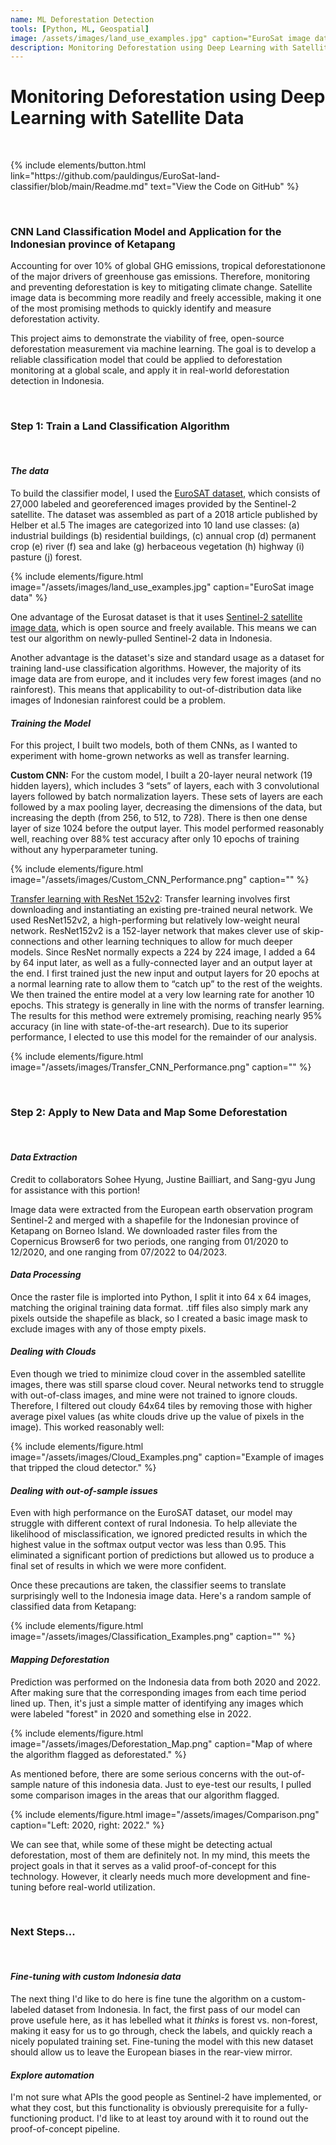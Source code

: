 ```yaml
---
name: ML Deforestation Detection
tools: [Python, ML, Geospatial]
image: /assets/images/land_use_examples.jpg" caption="EuroSat image data
description: Monitoring Deforestation using Deep Learning with Satellite Data
---
```


# Monitoring Deforestation using Deep Learning with Satellite Data

&nbsp;

<p>
{% include elements/button.html link="https://github.com/pauldingus/EuroSat-land-classifier/blob/main/Readme.md" text="View the Code on GitHub" %}
</p>

&nbsp;

### CNN Land Classification Model and Application for the Indonesian province of Ketapang

 Accounting for over 10% of global GHG emissions, tropical deforestationone of the major drivers of greenhouse gas emissions. Therefore, monitoring and preventing deforestation is key to mitigating climate change. Satellite image data is becomming more readily and freely accessible, making it one of the most promising methods to quickly identify and measure deforestation activity.

This project aims to demonstrate the viability of free, open-source deforestation measurement via machine learning. The goal is to develop a reliable classification model that could be applied to deforestation monitoring at a global scale, and apply it in real-world deforestation detection in Indonesia.

&nbsp;

### Step 1: Train a Land Classification Algorithm 

&nbsp;

#### *The data*

To build the classifier model, I used the [EuroSAT dataset](https://github.com/phelber/EuroSAT), which consists of 27,000 labeled and georeferenced images provided by the Sentinel-2 satellite. The dataset was assembled as part of a 2018 article published by Helber et al.5 The images are categorized into 10 land use classes: (a) industrial buildings (b) residential buildings, (c) annual crop (d) permanent crop (e) river (f) sea and lake (g) herbaceous vegetation (h) highway (i) pasture (j) forest.

{% include elements/figure.html image="/assets/images/land_use_examples.jpg" caption="EuroSat image data" %}

One advantage of the Eurosat dataset is that it uses [Sentinel-2 satellite image data](https://sentinel.esa.int/web/sentinel/sentinel-data-access), which is open source and freely available. This means we can test our algorithm on newly-pulled Sentinel-2 data in Indonesia.

Another advantage is the dataset's size and standard usage as a dataset for training land-use classification algorithms. However, the majority of its image data are from europe, and it includes very few forest images (and no rainforest). This means that applicability to out-of-distribution data like images of Indonesian rainforest could be a problem.

#### *Training the Model*

For this project, I built two models, both of them CNNs, as I wanted to experiment with home-grown networks as well as transfer learning.

**Custom CNN:** For the custom model, I built a 20-layer neural network (19 hidden layers), which includes 3 “sets” of layers, each with 3 convolutional layers followed by batch normalization layers. These sets of layers are each followed by a max pooling layer, decreasing the dimensions of the data, but increasing the depth (from 256, to 512, to 728). There is then one dense layer of size 1024 before the output layer. This model performed reasonably well, reaching over 88% test accuracy after only 10 epochs of training without any hyperparameter tuning.

{% include elements/figure.html image="/assets/images/Custom_CNN_Performance.png" caption="" %}

<u>Transfer learning with ResNet 152v2</u>: Transfer learning involves first downloading and instantiating an existing pre-trained neural network. We used ResNet152v2, a high-performing but relatively low-weight neural network. ResNet152v2 is a 152-layer network that makes clever use of skip-connections and other learning techniques to allow for much deeper models. Since ResNet normally expects a 224 by 224 image, I added a 64 by 64 input later, as well as a fully-connected layer and an output layer at the end. I first trained just the new input and output layers for 20 epochs at a normal learning rate to allow them to “catch up” to the rest of the weights. We then trained the entire model at a very low learning rate for another 10 epochs. This strategy is generally in line with the norms of transfer learning. The results for this method were extremely promising, reaching nearly 95% accuracy (in line with state-of-the-art research). Due to its superior performance, I elected to use this model for the remainder of our analysis.

{% include elements/figure.html image="/assets/images/Transfer_CNN_Performance.png" caption="" %}

&nbsp;

### Step 2: Apply to New Data and Map Some Deforestation

&nbsp;

#### *Data Extraction*

Credit to collaborators Sohee Hyung, Justine Bailliart, and Sang-gyu Jung for assistance with this portion!

Image data were extracted from the European earth observation program Sentinel-2 and merged with a shapefile for the Indonesian province of Ketapang on Borneo Island. We downloaded raster files from the Copernicus Browser6 for two periods, one ranging from 01/2020 to 12/2020, and one ranging from 07/2022 to 04/2023.

#### *Data Processing*

Once the raster file is implorted into Python, I split it into 64 x 64 images, matching the original training data format. .tiff files also simply mark any pixels outside the shapefile as black, so I created a basic image mask to exclude images with any of those empty pixels.

#### *Dealing with Clouds*

Even though we tried to minimize cloud cover in the assembled satellite images, there was still sparse cloud cover. Neural networks tend to struggle with out-of-class images, and mine were not trained to ignore clouds. Therefore, I filtered out cloudy 64x64 tiles by removing those with higher average pixel values (as white clouds drive up the value of pixels in the image). This worked reasonably well:

{% include elements/figure.html image="/assets/images/Cloud_Examples.png" caption="Example of images that tripped the cloud detector." %}

#### *Dealing with out-of-sample issues*

Even with high performance on the EuroSAT dataset, our model may struggle with different context of rural Indonesia. To help alleviate the likelihood of misclassification, we ignored predicted results in which the highest value in the softmax output vector was less than 0.95. This eliminated a significant portion of predictions but allowed us to produce a final set of results in which we were more confident.

Once these precautions are taken, the classifier seems to translate surprisingly well to the Indonesia image data. Here's a random sample of classified data from Ketapang:

{% include elements/figure.html image="/assets/images/Classification_Examples.png" caption="" %}

#### *Mapping Deforestation*

Prediction was performed on the Indonesia data from both 2020 and 2022. After making sure that the corresponding images from each time period lined up. Then, it's just a simple matter of identifying any images which were labeled "forest" in 2020 and something else in 2022.

{% include elements/figure.html image="/assets/images/Deforestation_Map.png" caption="Map of where the algorithm flagged as deforestated." %}

As mentioned before, there are some serious concerns with the out-of-sample nature of this indonesia data. Just to eye-test our results, I pulled some comparison images in the areas that our algorithm flagged.

{% include elements/figure.html image="/assets/images/Comparison.png" caption="Left: 2020, right: 2022." %}

We can see that, while some of these might be detecting actual deforestation, most of them are definitely not. In my mind, this meets the project goals in that it serves as a valid proof-of-concept for this technology. However, it clearly needs much more development and fine-tuning before real-world utilization.

&nbsp;

### Next Steps...

&nbsp;

#### *Fine-tuning with custom Indonesia data*

The next thing I'd like to do here is fine tune the algorithm on a custom-labeled dataset from Indonesia. In fact, the first pass of our model can prove usefule here, as it has lebelled what it *thinks* is forest vs. non-forest, making it easy for us to go through, check the labels, and quickly reach a nicely populated training set. Fine-tuning the model with this new dataset should allow us to leave the European biases in the rear-view mirror.

#### *Explore automation*

I'm not sure what APIs the good people as Sentinel-2 have implemented, or what they cost, but this functionality is obviously prerequisite for a fully-functioning product. I'd like to at least toy around with it to round out the proof-of-concept pipeline.

